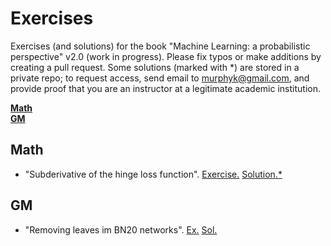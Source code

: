 # Exercises
Exercises (and solutions) for the book "Machine Learning: a probabilistic perspective" v2.0 (work in progress).
Please fix typos or make additions by creating a pull request.
Some solutions (marked with *) are stored in a private repo; to request access, send email
to murphyk@gmail.com, and provide proof that you are an instructor at a legitimate academic institution.




**[Math](#math)**<br>
**[GM](#gm)**<br>

## Math

<a name="math"/>

* "Subderivative of the hinge loss function".
[Exercise.](https://github.com/probml/exercises/blob/master/subgradHinge_ex.pdf)
[Solution.*](private/subgradHinge_sol.pdf)



## GM

<a name="gm"/>

* "Removing leaves im BN20 networks".
[Ex.](https://github.com/probml/exercises/blob/master/QMRleaf_ex.pdf)
[Sol.](https://github.com/probml/exercises/blob/master/QMRleaf_sol.pdf)

